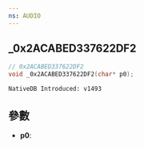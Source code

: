 ```yaml
---
ns: AUDIO
---
```

## _0x2ACABED337622DF2

```c
// 0x2ACABED337622DF2
void _0x2ACABED337622DF2(char* p0);
```

```
NativeDB Introduced: v1493
```

## 參數
* **p0**:
